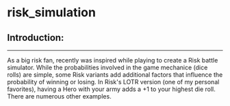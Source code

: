 # **risk_simulation**

## **Introduction:**
-------------------------
As a big risk fan, recently was inspired while playing to create a Risk battle simulator. While the probabilities involved in the game mechanice (dice rolls) are simple, some Risk variants add additional factors that influence the probability of winning or losing. In Risk's LOTR version (one of my personal favorites), having a Hero with your army adds a +1 to your highest die roll. There are numerous other examples.
